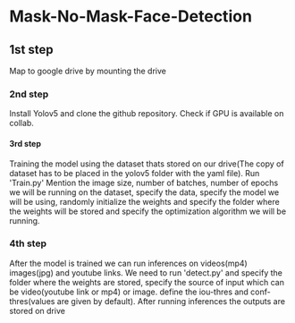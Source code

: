 # Mask-No-Mask-Face-Detection
## 1st step 
Map to google drive by mounting the drive
### 2nd step 
Install Yolov5 and clone the github repository. Check if GPU is available on collab. 
#### 3rd step
Training the model using the dataset thats stored on our drive(The copy of dataset has to be placed in the yolov5 folder with the yaml file). Run 'Train.py' Mention the image size, number of batches, number of epochs we will be running on the dataset, specify the data, specify the model we will be using, randomly initialize the weights and specify the folder where the weights will be stored and specify the optimization algorithm we will be running.
### 4th step
After the model is trained we can run inferences on videos(mp4) images(jpg) and youtube links. We need to run 'detect.py' and specify the folder where the weights are stored, specify the source of input which can be video(youtube link or mp4) or image. define the iou-thres and conf-thres(values are given by default). 
After running inferences the outputs are stored on drive
